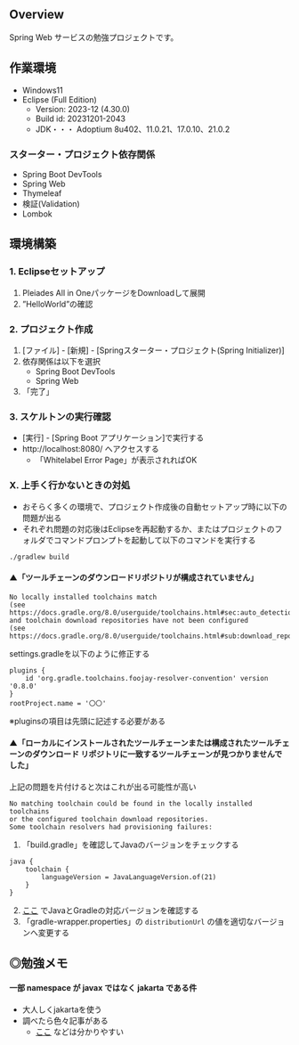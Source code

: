 ## Overview

Spring Web サービスの勉強プロジェクトです。


## 作業環境

- Windows11
- Eclipse (Full Edition)
  - Version: 2023-12 (4.30.0)
  - Build id: 20231201-2043
  - JDK・・・ Adoptium 8u402、11.0.21、17.0.10、21.0.2


### スターター・プロジェクト依存関係

- Spring Boot DevTools
- Spring Web
- Thymeleaf
- 検証(Validation)
- Lombok



## 環境構築

### 1. Eclipseセットアップ

1. Pleiades All in OneパッケージをDownloadして展開
2. ”HelloWorld”の確認


### 2. プロジェクト作成

1. [ファイル] - [新規] - [Springスターター・プロジェクト(Spring Initializer)]
2. 依存関係は以下を選択
    - Spring Boot DevTools
    - Spring Web
3. 「完了」


### 3. スケルトンの実行確認

- [実行] - [Spring Boot アプリケーション]で実行する
- http://localhost:8080/ へアクセスする
    - 「Whitelabel Error Page」が表示されればOK



### X. 上手く行かないときの対処

- おそらく多くの環境で、プロジェクト作成後の自動セットアップ時に以下の問題が出る
- それぞれ問題の対応後はEclipseを再起動するか、またはプロジェクトのフォルダでコマンドプロンプトを起動して以下のコマンドを実行する
```
./gradlew build
```


#### ▲「ツールチェーンのダウンロードリポジトリが構成されていません」

```
No locally installed toolchains match 
(see https://docs.gradle.org/8.0/userguide/toolchains.html#sec:auto_detection) 
and toolchain download repositories have not been configured 
(see https://docs.gradle.org/8.0/userguide/toolchains.html#sub:download_repositories).
```

settings.gradleを以下のように修正する
```
plugins {
    id 'org.gradle.toolchains.foojay-resolver-convention' version '0.8.0'
}
rootProject.name = '〇〇'
```
※pluginsの項目は先頭に記述する必要がある


#### ▲「ローカルにインストールされたツールチェーンまたは構成されたツールチェーンのダウンロード リポジトリに一致するツールチェーンが見つかりませんでした」

上記の問題を片付けると次はこれが出る可能性が高い
```
No matching toolchain could be found in the locally installed toolchains 
or the configured toolchain download repositories. 
Some toolchain resolvers had provisioning failures: 
```

1. 「build.gradle」を確認してJavaのバージョンをチェックする
```
java {
	toolchain {
		languageVersion = JavaLanguageVersion.of(21)
	}
}
```

2. [ここ](https://docs.gradle.org/current/userguide/compatibility.html) でJavaとGradleの対応バージョンを確認する
3. 「gradle-wrapper.properties」の `distributionUrl` の値を適切なバージョンへ変更する


## ◎勉強メモ

#### 一部 namespace が javax ではなく jakarta である件

- 大人しくjakartaを使う
- 調べたら色々記事がある
  - [ここ](https://gihyo.jp/article/2022/07/java2022-0701) などは分かりやすい










